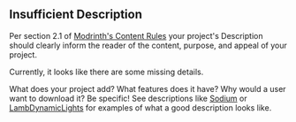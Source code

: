 ## Insufficient Description

Per section 2.1 of [Modrinth's Content Rules](https://modrinth.com/legal/rules#general-expectations) your project's Description should clearly inform the reader of the content, purpose, and appeal of your project.

Currently, it looks like there are some missing details.

What does your project add? What features does it have? Why would a user want to download it? Be specific!
See descriptions like [Sodium](https://modrinth.com/mod/sodium) or [LambDynamicLights](https://modrinth.com/mod/lambdynamiclights) for examples of what a good description looks like.
